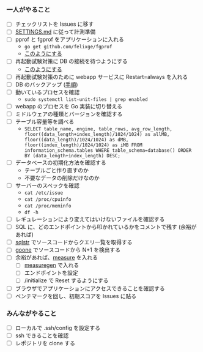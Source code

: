 ### 一人がやること
- [ ] チェックリストを Issues に移す
- [ ] [SETTINGS.md](./SETTINGS.md) に従って計測準備
- [ ] pprof と fgprof をアプリケーションに入れる
  - `go get github.com/felixge/fgprof`
  - [このようにする](https://github.com/Saza-ku/isucon8-qualify/commit/4296a548288b9cd0ec4436d7449cd671addadb98)
- [ ] 再起動試験対策に DB の接続を待つようにする
  - [このようにする](https://zenn.dev/methane/articles/020f037513cd6b701aee)
- [ ] 再起動試験対策のために webapp サービスに Restart=always を入れる
- [ ] DB のバックアップ ([手順](https://qiita.com/iika0220/items/01d4b8bde4c06cf13fec))
- [ ] 動いているプロセスを確認
  - `sudo systemctl list-unit-files | grep enabled`
- [ ] webapp のプロセスを Go 実装に切り替える
- [ ] ミドルウェアの種類とバージョンを確認する
- [ ] テーブル容量等を調べる
  - `SELECT table_name, engine, table_rows, avg_row_length, floor((data_length+index_length)/1024/1024) as allMB, floor((data_length)/1024/1024) as dMB, floor((index_length)/1024/1024) as iMB FROM information_schema.tables WHERE table_schema=database() ORDER BY (data_length+index_length) DESC;`
- [ ] データベースの初期化方法を確認する
  - テーブルごと作り直すのか
  - 不要なデータの削除だけなのか
- [ ] サーバーのスペックを確認
  - `cat /etc/issue`
  - `cat /proc/cpuinfo`
  - `cat /proc/meminfo`
  - `df -h`
- [ ] レギュレーションにより変えてはいけないファイルを確認する
- [ ] SQL に、どのエンドポイントから叩かれているかをコメントで残す (余裕があれば)
- [ ] [sqlstr](https://github.com/tenntenn/isucontools/tree/master/cmd/sqlstr) でソースコードからクエリ一覧を取得する
- [ ] [goone](https://github.com/masibw/goone) でソースコードから N+1 を検出する
- [ ] 余裕があれば、[measure](https://github.com/najeira/measure) を入れる
  - [ ] [measuregen](https://github.com/tenntenn/isucontools/tree/master/cmd/measuregen) で入れる
  - [ ] エンドポイントを設定
  - [ ] /initialize で Reset するようにする 
- [ ] ブラウザでアプリケーションにアクセスできることを確認する
- [ ] ベンチマークを回し、初期スコアを Issues に貼る

### みんながやること
- [ ] ローカルで .ssh/config を設定する
- [ ] ssh できることを確認
- [ ] レポジトリを clone する
